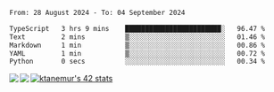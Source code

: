 <!--START_SECTION:waka-->

```txt
From: 28 August 2024 - To: 04 September 2024

TypeScript   3 hrs 9 mins    ████████████████████████░   96.47 %
Text         2 mins          ▒░░░░░░░░░░░░░░░░░░░░░░░░   01.46 %
Markdown     1 min           ▒░░░░░░░░░░░░░░░░░░░░░░░░   00.86 %
YAML         1 min           ▒░░░░░░░░░░░░░░░░░░░░░░░░   00.72 %
Python       0 secs          ░░░░░░░░░░░░░░░░░░░░░░░░░   00.34 %
```

<!--END_SECTION:waka-->
<a href="https://github.com/anuraghazra/github-readme-stats">
  <img align="left" src="https://github-readme-stats.vercel.app/api?username=Tanesan&count_private=true&show_icons=true" />
<img align="left" src="https://github-readme-stats.vercel.app/api/top-langs/?username=Tanesan" />
</a>

[![ktanemur's 42 stats](https://badge42.vercel.app/api/v2/cl1wslf6s002109l771rng2w8/stats?cursusId=21&coalitionId=62)](https://github.com/JaeSeoKim/badge42)
